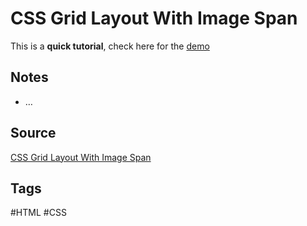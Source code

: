 # CSS Grid Layout With Image Span
This is a **quick tutorial**, check here for the [demo](https://aldopolojr.github.io/grid-layout/)

## Notes
- …

## Source
[CSS Grid Layout With Image Span](https://youtu.be/-qOe8lBAChE)

## Tags
#HTML #CSS